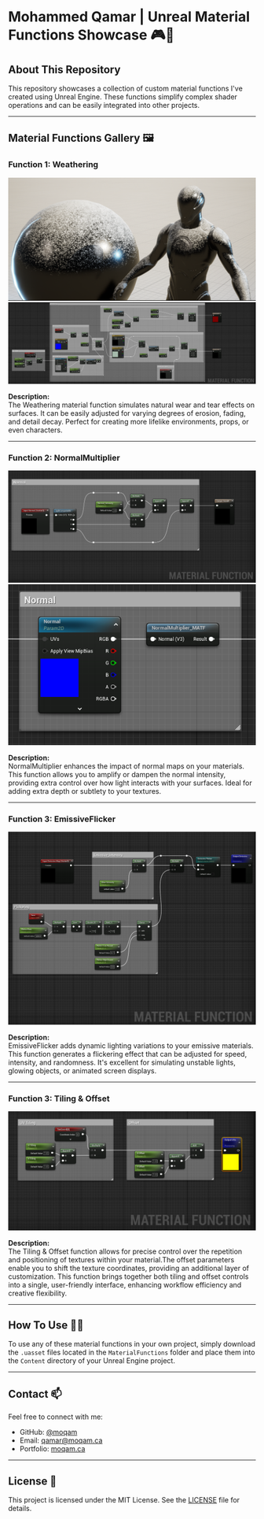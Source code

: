 # Mohammed Qamar | Unreal Material Functions Showcase 🎮🎨

## About This Repository

This repository showcases a collection of custom material functions I've created using Unreal Engine. These functions simplify complex shader operations and can be easily integrated into other projects.

---

## Material Functions Gallery 🖼️

### Function 1: Weathering
![Weathering Showcase](images/mohammedqamar_materialfunction_weathering_A.png)
![Weathering Function](images/mohammedqamar_materialfunction_weathering_B.png)

**Description:**  
The Weathering material function simulates natural wear and tear effects on surfaces. It can be easily adjusted for varying degrees of erosion, fading, and detail decay. Perfect for creating more lifelike environments, props, or even characters.

---

### Function 2: NormalMultiplier
![Normal Multiplier Function](images/mohammedqamar_materialfunction_normalMultiplier_A.png)
![Normal Multiplier Use Case](images/mohammedqamar_materialfunction_normalMultiplier_B.png)

**Description:**  
NormalMultiplier enhances the impact of normal maps on your materials. This function allows you to amplify or dampen the normal intensity, providing extra control over how light interacts with your surfaces. Ideal for adding extra depth or subtlety to your textures.

---

### Function 3: EmissiveFlicker
![Emissive Flicker Function](images/mohammedqamar_materialfunction_emissiveflicker_A.png)

**Description:**  
EmissiveFlicker adds dynamic lighting variations to your emissive materials. This function generates a flickering effect that can be adjusted for speed, intensity, and randomness. It's excellent for simulating unstable lights, glowing objects, or animated screen displays.

---

### Function 3: Tiling & Offset
![Tiling & Offset Function](images/mohammedqamar_materialfunction_tiling&offset_A.png)

**Description:**  
The Tiling & Offset function allows for precise control over the repetition and positioning of textures within your material.The offset parameters enable you to shift the texture coordinates, providing an additional layer of customization. This function brings together both tiling and offset controls into a single, user-friendly interface, enhancing workflow efficiency and creative flexibility.

---

## How To Use 👨‍💻

To use any of these material functions in your own project, simply download the `.uasset` files located in the `MaterialFunctions` folder and place them into the `Content` directory of your Unreal Engine project.

---

## Contact 📫

Feel free to connect with me:

- GitHub: [@moqam](https://github.com/moqam)
- Email: qamar@moqam.ca
- Portfolio: [moqam.ca](https://moqam.ca)

---

## License 📝

This project is licensed under the MIT License. See the [LICENSE](LICENSE.md) file for details.
